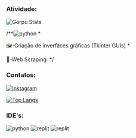 ### Atividade:
![Gorpu Stats](https://github-readme-stats.vercel.app/api?username=gorpu&show_icons=true&theme=highcontrast)

/**<img aling="cente" alt="python" src="https://img.shields.io/badge/Python-3776AB?style=for-the-badge&logo=python&logoColor=white"/>
  *<p>🖼️-Criação de inverfaces gráficas (Tkinter GUIs)
  *<p>🤖-Web Scraping:
  */
  
### Contatos:
  
[![Instagram](https://img.shields.io/badge/Instagram-E4405F?style=for-the-badge&logo=instagram&logoColor=white)](https://www.instagram.com/liedsonrocha_/)

[![Top Langs](https://github-readme-stats.vercel.app/api/top-langs/?username=gorpu&langs_count=8)](https://github.com/anuraghazra/github-readme-stats)

### IDE's:
<div style="display: in_line_block">
  <img aling="cente" alt="python" src="https://img.shields.io/badge/Visual_Studio-5C2D91?style=for-the-badge&logo=visual%20studio&logoColor=white"/>
  <img aling="cente" alt="replit" src="https://img.shields.io/badge/replit-667881?style=for-the-badge&logo=replit&logoColor=white"/>
  <img aling="cente" alt="replit" src="https://img.shields.io/badge/GNU%20Bash-4EAA25?style=for-the-badge&logo=GNU%20Bash&logoColor=white"/>
</div>

